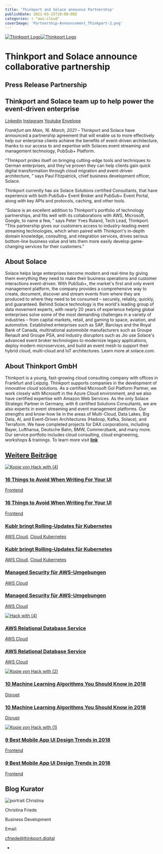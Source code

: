 ```yaml
---
title: 'Thinkport and Solace announce Partnership'
publishDate: 2021-03-15T10:00:00Z
categories: + "aws-cloud"
coverImage: 'Partnership-Announcement_Thinkport-2.png'
---
```


[![Thinkport Logo](images/Logo_horizontral_new.png)](https://thinkport.digital)[![Thinkport Logo](images/Logo_horizontral_new.png)](https://thinkport.digital)

# Thinkport and Solace announce collaborative partnership

## Press Release Partnership

## Thinkport and Solace team up to help power the event-driven enterprise

[Linkedin](https://www.linkedin.com/company/11759873) [Instagram](https://www.instagram.com/thinkport/) [Youtube](https://www.youtube.com/channel/UCnke3WYRT6bxuMK2t4jw2qQ) [Envelope](mailto:tdrechsel@thinkport.digital)[](#linksection)

_Frankfurt am Main, 16. March, 2021_ – Thinkport and Solace have announced a partnership agreement that will enable us to more effectively help our enterprise clients achieve the benefits of event-driven architecture, thanks to our access to and expertise with Solaces event streaming and management technology, PubSub+ Platform.

“Thinkport prides itself on bringing cutting-edge tools and techniques to German enterprises, and they’ve proven they can help clients gain quick digital transformation through cloud migration and event-driven architecture, ” says Paul Fitzpatrick, chief business development officer, Solace.

Thinkport currently has six Solace Solutions certified Consultants, that have experience with both PubSub+ Event Broker and PubSub+ Event Portal, along with key APIs and protocols, caching, and other tools.

“Solace is an excellent addition to Thinkport's portfolio of technology partnerships, and fits well with its collaborations with AWS, Microsoft, Google, to name a few, ” says Peter Yves Ruland, Tech Lead, Thinkport. “This partnership gives our customers access to industry-leading event streaming technologies, which when paired with Thinkport's in-depth domain knowledge, consulting, and integration services, drives serious bottom-line business value and lets them more easily develop game-changing services for their customers.”

## About Solace

Solace helps large enterprises become modern and real-time by giving them everything they need to make their business operations and customer interactions event-driven. With PubSub+, the market's first and only event management platform, the company provides a comprehensive way to create, document, discover and stream events from where they are produced to where they need to be consumed – securely, reliably, quickly, and guaranteed. Behind Solace technology is the world's leading group of data movement experts, with nearly 20 years of experience helping global enterprises solve some of the most demanding challenges in a variety of industries – from capital markets, retail, and gaming to space, aviation, and automotive. Established enterprises such as SAP, Barclays and the Royal Bank of Canada, multinational automobile manufacturers such as Groupe Renault and Groupe PSA, and industry disruptors such as Jio use Solace's advanced event broker technologies to modernize legacy applications, deploy modern microservices, and build an event mesh to support their hybrid cloud, multi-cloud and IoT architectures. Learn more at solace.com.

## About Thinkport GmbH

Thinkport is a young, fast-growing cloud consulting company with offices in Frankfurt and Leipzig. Thinkport supports companies in the development of innovative cloud solutions. As a certified Microsoft Gol Platform Partner, we work closely with Microsoft in the Azure Cloud environment, and we also have certified expertise with Amazon Web Services. As the only Solace Strategic Partner in Germany, with 6 certified Solutions Consultants, we are also experts in event streaming and event management platforms. Our strengths and know-how lie in the areas of Multi-Cloud, Data Lakes, Big Data, AI, and Event-Driven Architectures (Hadoop, Kafka, Solace), and Terraform. We have completed projects for DAX corporations, including Bayer, Lufthansa, Deutsche Bahn, BMW, Commerzbank, and many more. Our service portfolio includes cloud consulting, cloud engineering, workshops & trainings. To learn more visit [**link**](https://thinkport.digital/cloud-excellence-workshops/)

## [Weitere Beiträge](https://thinkport.digital/blog)

[![Kopie von Hack with (4)](images/Kopie-von-Hack-with-4.png 'Kopie von Hack with (4)')](https://thinkport.digital/16-things-to-avoid-when-writing-for-your-ui/)

### [16 Things to Avoid When Writing For Your UI](https://thinkport.digital/16-things-to-avoid-when-writing-for-your-ui/ '16 Things to Avoid When Writing For Your UI')

[Frontend](https://thinkport.digital/category/frontend/)

### [16 Things to Avoid When Writing For Your UI](https://thinkport.digital/16-things-to-avoid-when-writing-for-your-ui/ '16 Things to Avoid When Writing For Your UI')

[Frontend](https://thinkport.digital/category/frontend/)

### [Kublr bringt Rolling-Updates für Kubernetes](https://thinkport.digital/kublr-rolling-updates-fuer-kubernetes/ 'Kublr bringt Rolling-Updates für Kubernetes')

[AWS Cloud](https://thinkport.digital/category/aws-cloud/), [Cloud Kubernetes](https://thinkport.digital/category/cloud-kubernetes/)

### [Kublr bringt Rolling-Updates für Kubernetes](https://thinkport.digital/kublr-rolling-updates-fuer-kubernetes/ 'Kublr bringt Rolling-Updates für Kubernetes')

[AWS Cloud](https://thinkport.digital/category/aws-cloud/), [Cloud Kubernetes](https://thinkport.digital/category/cloud-kubernetes/)

### [Managed Security für AWS-Umgebungen](https://thinkport.digital/neue-aws-funktionen-fur-speicher-und-dateisysteme-2/ 'Managed Security für AWS-Umgebungen')

[AWS Cloud](https://thinkport.digital/category/aws-cloud/)

### [Managed Security für AWS-Umgebungen](https://thinkport.digital/neue-aws-funktionen-fur-speicher-und-dateisysteme-2/ 'Managed Security für AWS-Umgebungen')

[AWS Cloud](https://thinkport.digital/category/aws-cloud/)

[![Hack with (4)](images/Hack-with-4.png 'Hack with (4)')](https://thinkport.digital/aws-rds/)

### [AWS Relational Database Service](https://thinkport.digital/aws-rds/ 'AWS Relational Database Service')

[AWS Cloud](https://thinkport.digital/category/aws-cloud/)

### [AWS Relational Database Service](https://thinkport.digital/aws-rds/ 'AWS Relational Database Service')

[AWS Cloud](https://thinkport.digital/category/aws-cloud/)

[![Kopie von Hack with (2)](images/Kopie-von-Hack-with-2.png 'Kopie von Hack with (2)')](https://thinkport.digital/10-machine-learning-algorithms-you-should-know-in-2018/)

### [10 Machine Learning Algorithms You Should Know in 2018](https://thinkport.digital/10-machine-learning-algorithms-you-should-know-in-2018/ '10 Machine Learning Algorithms You Should Know in 2018')

[Disrupt](https://thinkport.digital/category/disrupt/)

### [10 Machine Learning Algorithms You Should Know in 2018](https://thinkport.digital/10-machine-learning-algorithms-you-should-know-in-2018/ '10 Machine Learning Algorithms You Should Know in 2018')

[Disrupt](https://thinkport.digital/category/disrupt/)

[![Kopie von Hack with (1)](images/Kopie-von-Hack-with-1.png 'Kopie von Hack with (1)')](https://thinkport.digital/9-best-mobile-app-ui-design-trends-in-2018/)

### [9 Best Mobile App UI Design Trends in 2018](https://thinkport.digital/9-best-mobile-app-ui-design-trends-in-2018/ '9 Best Mobile App UI Design Trends in 2018')

[Frontend](https://thinkport.digital/category/frontend/)

### [9 Best Mobile App UI Design Trends in 2018](https://thinkport.digital/9-best-mobile-app-ui-design-trends-in-2018/ '9 Best Mobile App UI Design Trends in 2018')

[Frontend](https://thinkport.digital/category/frontend/)

## Blog Kurator

![portrait Christina](images/Christina.png)

Christina Friede

Business Development

Email:

[cfriede@thinkport.digital](mailto:cfriede@thinkport.digital)

- [](https://www.linkedin.com/in/christina-friede-2a6426168/)
